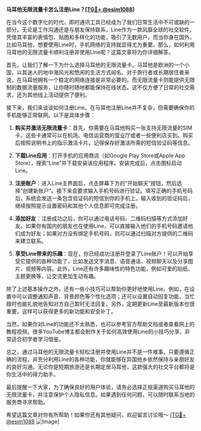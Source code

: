 **马耳他无限流量卡怎么注册Line？[[TG💪+ @esim1088](https://t.me/s/esim1088)]**

在当今这个数字化的时代，即时通讯工具已经成为了我们日常生活中不可或缺的一部分。无论是工作沟通还是与朋友保持联系，Line作为一款风靡全球的社交软件，凭借其丰富的表情包、贴图和多样化的功能，吸引了无数用户。而当你身在国外，比如马耳他，想要使用Line时，手机网络的支持就显得尤为重要。那么，如何利用马耳他的无限流量卡顺利注册并使用Line呢？这篇文章将为你详细解答。

首先，让我们了解一下为什么选择马耳他的无限流量卡。马耳他是欧洲的一个小国，以其迷人的地中海风光和悠闲的生活方式闻名。对于旅行者或长期居住者来说，在马耳他拥有一个稳定的网络连接是非常必要的。而无限流量卡则能提供无限制的数据流量服务，让你随时随地都能保持在线状态。这不仅方便了日常的社交需求，还为其他线上活动提供了便利。

接下来，我们来谈谈如何注册Line。在马耳他注册Line并不复杂，但需要确保你的手机能够正常联网。以下是具体步骤：

1. **购买并激活无限流量卡**：首先，你需要在马耳他购买一张支持无限流量的SIM卡。这些卡通常可以在机场、电信运营商的营业厅或者一些便利店买到。购买后按照说明书上的指示激活卡片。记得保存好激活所需的短信验证码等信息。

2. **下载Line应用**：打开手机的应用商店（如Google Play Store或Apple App Store），搜索“Line”并下载安装该应用程序。安装完成后，点击图标启动Line。

3. **注册账户**：进入Line主界面后，点击屏幕下方的“开始聊天”按钮，然后选择“创建新账户”。接下来会要求输入手机号码进行验证。填写正确的手机号码后，系统会发送一条包含验证码的短信到你的手机上。输入收到的验证码后，继续按照提示设置密码和其他个人信息即可完成注册。

4. **添加好友**：注册成功之后，你可以通过电话号码、二维码扫描等方式添加好友。如果你有国内的朋友也在使用Line，可以直接输入他们的手机号码邀请他们成为好友；如果对方没有绑定手机号码，则可以通过扫描对方提供的二维码来建立联系。

5. **享受Line带来的乐趣**：现在，你已经成功注册并登录了Line账户！可以开始享受它提供的各种功能了，比如发送文字消息、语音通话、视频聊天以及分享图片、视频等内容。此外，Line还有许多趣味性的特色功能，例如可爱的贴纸、主题更换等，让交流更加生动有趣。

除了上述基本操作之外，还有一些小技巧可以帮助你更好地使用Line。例如，在设置中可以调整通知声音、背景颜色等个性化选项；还可以设置自动回复功能，当忙碌时也能礼貌地告知对方自己暂时无法回复。另外，定期更新Line至最新版本也很重要，这样可以获得更多的新功能和安全补丁。

当然，如果你对Line的功能还不太熟悉，也可以参考官方帮助文档或者查看网上的教程视频。很多YouTube博主都会制作关于如何高效使用Line的小技巧分享，非常适合初学者学习借鉴。

总之，通过马耳他的无限流量卡轻松注册并使用Line并不是一件难事。只要遵循正确的流程，并充分利用Line的各种功能，你就能够在异国他乡依然保持与亲朋好友的良好沟通。无论你是短期旅游还是长期定居马耳他，这款强大的社交平台都将是你生活中的得力助手。

最后提醒一下大家，为了确保良好的用户体验，请务必选择正规渠道购买马耳他的无限流量卡，并注意保护个人隐私信息。如果遇到任何问题，可以随时联系当地的服务商寻求帮助。

希望这篇文章对你有所帮助！如果你还有其他疑问，欢迎留言讨论哦～ [[TG💪+ @esim1088](https://t.me/s/esim1088) ![Image](https://i.postimg.cc/4NQfJmqS/Snipaste-2025-05-13-00-14-12.png)]